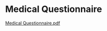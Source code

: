 # Medical Questionnaire

[Medical Questionnaire.pdf](Medical%20Questionnaire%2025ca16ca23e74db284b5e1713658bdce/Medical_Questionnaire.pdf)